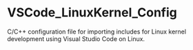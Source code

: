 # VSCode_LinuxKernel_Config
C/C++ configuration file for importing includes for Linux kernel development using Visual Studio Code on Linux.

